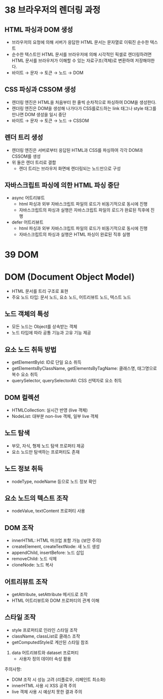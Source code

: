# 38 브라우저의 렌더링 과정

## HTML 파싱과 DOM 생성

- 브라우저의 요청에 의해 서버가 응답한 HTML 문서는 문자열로 이뤄진 순수한 텍스트
- 순수한 텍스트인 HTML 문서를 브라우저에 의해 시각적인 픽셀로 렌더링하려면 HTML 문서를 브라우저가 이해할 수 있는 자료구조(객체)로 변환하여 저장해야한다.
- 바이트 → 문자 → 토큰 → 노드 → DOM

## CSS 파싱과 CSSOM 생성

- 렌더링 엔진은 HTML을 처음부터 한 줄씩 순차적으로 파싱하여 DOM을 생성한다.
- 렌더링 엔진은 DOM을 생성해 나가다가 CSS를로드하는 link 태그나 style 태그를 만나면 DOM 생성을 일시 중단
- 바이트 → 문자 → 토큰 → 노드 → CSSOM

## 렌더 트리 생성

- 렌더링 엔진은 서버로부터 응답된 HTML과 CSS를 파싱하여 각각 DOM과 CSSOM를 생성
- 위 둘은 렌더 트리로 결합
    - 렌더 트리는 브라우저 화면에 렌더링되는 노드만으로 구성

## 자바스크립트 파싱에 의한 HTML 파싱 중단

- async 어트리뷰트
    - html 파싱과 외부 자바스크립트 파일의 로드가 비동기적으로 동시에 진행
    - 자바스크립트의 파싱과 실행은 자바스크립트 파일의 로드가 완료된 직후에 진행
- defer 어트리뷰트
    - html 파싱과 외부 자바스크립트 파일의 로드가 비동기적으로 동시에 진행
    - 자바스크립트의 파싱과 실행은 HTML 파싱이 완료된 직후 실행

# 39 DOM

# DOM (Document Object Model)

- HTML 문서를 트리 구조로 표현
- 주요 노드 타입: 문서 노드, 요소 노드, 어트리뷰트 노드, 텍스트 노드

## 노드 객체의 특성

- 모든 노드는 Object를 상속받는 객체
- 노드 타입에 따라 공통 기능과 고유 기능 제공

## 요소 노드 취득 방법

- getElementById: ID로 단일 요소 취득
- getElementsByClassName, getElementsByTagName: 클래스명, 태그명으로 복수 요소 취득
- querySelector, querySelectorAll: CSS 선택자로 요소 취득

## DOM 컬렉션

- HTMLCollection: 실시간 반영 (live 객체)
- NodeList: 대부분 non-live 객체, 일부 live 객체

## 노드 탐색

- 부모, 자식, 형제 노드 탐색 프로퍼티 제공
- 요소 노드만 탐색하는 프로퍼티도 존재

## 노드 정보 취득

- nodeType, nodeName 등으로 노드 정보 확인

## 요소 노드의 텍스트 조작

- nodeValue, textContent 프로퍼티 사용

## DOM 조작

- innerHTML: HTML 마크업 포함 가능 (보안 주의)
- createElement, createTextNode: 새 노드 생성
- appendChild, insertBefore: 노드 삽입
- removeChild: 노드 삭제
- cloneNode: 노드 복사

## 어트리뷰트 조작

- getAttribute, setAttribute 메서드로 조작
- HTML 어트리뷰트와 DOM 프로퍼티의 관계 이해

## 스타일 조작

- style 프로퍼티로 인라인 스타일 조작
- className, classList로 클래스 조작
- getComputedStyle로 계산된 스타일 참조
1. data 어트리뷰트와 dataset 프로퍼티
    - 사용자 정의 데이터 속성 활용

주의사항:

- DOM 조작 시 성능 고려 (리플로우, 리페인트 최소화)
- innerHTML 사용 시 XSS 공격 주의
- live 객체 사용 시 예상치 못한 결과 주의